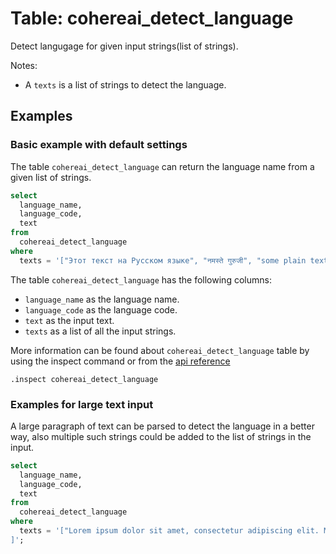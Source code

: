 # Table: cohereai_detect_language

Detect langugage for given input strings(list of strings).

Notes:
* A `texts` is a list of strings to detect the language.

## Examples

### Basic example with default settings

The table `cohereai_detect_language` can return the language name from a given list of strings.

```sql
select
  language_name,
  language_code,
  text
from
  cohereai_detect_language
where
  texts = '["Этот текст на Русском языке", "नमस्ते गुरुजी", "some plain text"]'
```

The table `cohereai_detect_language` has the following columns:

- `language_name` as the language name.
- `language_code` as the language code.
- `text` as the input text.
- `texts` as a list of all the input strings.

More information can be found about `cohereai_detect_language` table by using the inspect command or from the [api reference](https://docs.cohere.com/reference/detect-language)

```
.inspect cohereai_detect_language
```

### Examples for large text input

A large paragraph of text can be parsed to detect the language in a better way, also multiple such strings could be added to the list of strings in the input.

```sql
select
  language_name,
  language_code,
  text
from
  cohereai_detect_language
where
  texts = '["Lorem ipsum dolor sit amet, consectetur adipiscing elit. Mauris vitae ex vitae enim aliquam feugiat ac vel arcu. Nunc pretium nisi sed finibus fermentum.", "Привет! Как дела? Я надеюсь, что у тебя все хорошо. Это тестовый текст на русском языке.", "Bonjour à tous! Jespère que vous allez bien. Ceci est un texte de test en français.", "¡Hola a todos! Espero que estén bien. Este es un texto de prueba en español.", "こんにちは！元気ですか？これは日本語のテストテキストです。"
]';
```
